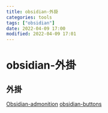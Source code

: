 ```yaml
---
title: obsidian-外掛
categories: tools
tags: ["obsidian"]
date: 2022-04-09 17:00
modified: 2022-04-09 17:01
---
```




# obsidian-外掛
## 外掛
[Obsidian-admonition](Obsidian-admonition.md)
[obsidian-buttons](obsidian-buttons-create.md)




